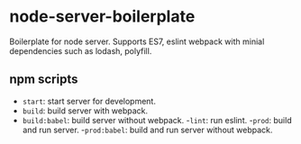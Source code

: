 # node-server-boilerplate

Boilerplate for node server. Supports ES7, eslint webpack with minial dependencies such as lodash, polyfill.

## npm scripts

- ```start```: start server for development.
- ```build```: build server with webpack.
- ```build:babel```: build server without webpack.
-```lint```: run eslint.
-```prod```: build and run server.
-```prod:babel```: build and run server without webpack.
